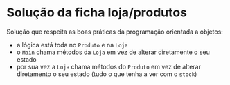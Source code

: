 # Solução da ficha loja/produtos

Solução que respeita as boas práticas da programação orientada a objetos: 
* a lógica está toda no `Produto` e na `Loja`
* o `Main` chama métodos da `Loja` em vez de alterar diretamente o seu estado
* por sua vez a `Loja` chama métodos do `Produto` em vez de alterar diretamento o seu estado (tudo o que tenha a ver com o `stock`)
